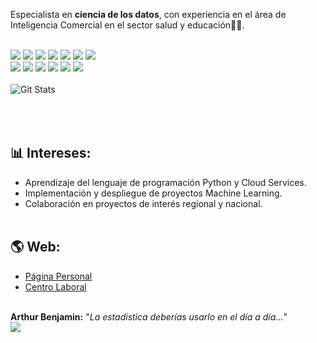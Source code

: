 Especialista en <b>ciencia de los datos</b>, con experiencia en el área de Inteligencia Comercial en el sector salud y educación🏥🏫.
<br><br>

![](https://img.shields.io/badge/Windows-0078D6?style=for-the-badge&logo=windows&logoColor=white)
![](https://img.shields.io/badge/Ubuntu-E95420?style=for-the-badge&logo=ubuntu&logoColor=white)
![](https://img.shields.io/badge/Slack-4A154B?style=for-the-badge&logo=slack&logoColor=white)
![](https://img.shields.io/badge/Trello-0052CC?style=for-the-badge&logo=trello&logoColor=white)
![](https://img.shields.io/badge/HTML5-E34F26?style=for-the-badge&logo=html5&logoColor=white)
![](https://img.shields.io/badge/CSS3-1572B6?style=for-the-badge&logo=css3&logoColor=white)
![](https://img.shields.io/badge/JavaScript-F7DF1E?style=for-the-badge&logo=javascript&logoColor=black)
<br>
![](https://img.shields.io/badge/Visual_Studio_Code-0078D4?style=for-the-badge&logo=visual%20studio%20code&logoColor=white)
![](https://img.shields.io/badge/Microsoft_SQL_Server-CC2927?style=for-the-badge&logo=microsoft-sql-server&logoColor=white)
![](https://img.shields.io/badge/MySQL-005C84?style=for-the-badge&logo=mysql&logoColor=white)
![](https://img.shields.io/badge/R-276DC3?style=for-the-badge&logo=r&logoColor=white)
![](https://img.shields.io/badge/Python-3776AB?style=for-the-badge&logo=python&logoColor=white)
![](https://img.shields.io/badge/GIT-E44C30?style=for-the-badge&logo=git&logoColor=white)
<br><br>
![Git Stats](https://github-readme-stats.vercel.app/api?username=dcanalesq&show_icons=true&theme=radical)

<br><br>
**📊 Intereses:**
------
- Aprendizaje del lenguaje de programación Python y Cloud Services.
- Implementación y despliegue de proyectos Machine Learning.
- Colaboración en proyectos de interés regional y nacional.
<br><br>

**🌎 Web:**
------
* [Página Personal](https://dcanalesq.github.io/)
* [Centro Laboral](https://sites.google.com/esan.edu.pe/inteligenciacomercial)
<br><br>

**Arthur Benjamin:** "*La estadística deberías usarlo en el día a día...*"
<br>
[![](http://img.youtube.com/vi/BhMKmovNjvc/0.jpg)](http://www.youtube.com/watch?v=BhMKmovNjvc)
